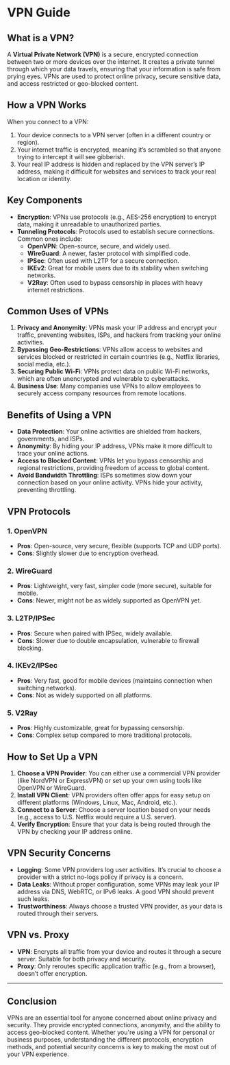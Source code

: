 
# VPN Guide

## What is a VPN?

A **Virtual Private Network (VPN)** is a secure, encrypted connection between two or more devices over the internet. It creates a private tunnel through which your data travels, ensuring that your information is safe from prying eyes. VPNs are used to protect online privacy, secure sensitive data, and access restricted or geo-blocked content.

## How a VPN Works

When you connect to a VPN:
1. Your device connects to a VPN server (often in a different country or region).
2. Your internet traffic is encrypted, meaning it’s scrambled so that anyone trying to intercept it will see gibberish.
3. Your real IP address is hidden and replaced by the VPN server’s IP address, making it difficult for websites and services to track your real location or identity.

## Key Components

- **Encryption**: VPNs use protocols (e.g., AES-256 encryption) to encrypt data, making it unreadable to unauthorized parties.
- **Tunneling Protocols**: Protocols used to establish secure connections. Common ones include:
  - **OpenVPN**: Open-source, secure, and widely used.
  - **WireGuard**: A newer, faster protocol with simplified code.
  - **IPSec**: Often used with L2TP for a secure connection.
  - **IKEv2**: Great for mobile users due to its stability when switching networks.
  - **V2Ray**: Often used to bypass censorship in places with heavy internet restrictions.

## Common Uses of VPNs

1. **Privacy and Anonymity**: VPNs mask your IP address and encrypt your traffic, preventing websites, ISPs, and hackers from tracking your online activities.
2. **Bypassing Geo-Restrictions**: VPNs allow access to websites and services blocked or restricted in certain countries (e.g., Netflix libraries, social media, etc.).
3. **Securing Public Wi-Fi**: VPNs protect data on public Wi-Fi networks, which are often unencrypted and vulnerable to cyberattacks.
4. **Business Use**: Many companies use VPNs to allow employees to securely access company resources from remote locations.

## Benefits of Using a VPN

- **Data Protection**: Your online activities are shielded from hackers, governments, and ISPs.
- **Anonymity**: By hiding your IP address, VPNs make it more difficult to trace your online actions.
- **Access to Blocked Content**: VPNs let you bypass censorship and regional restrictions, providing freedom of access to global content.
- **Avoid Bandwidth Throttling**: ISPs sometimes slow down your connection based on your online activity. VPNs hide your activity, preventing throttling.

## VPN Protocols

### 1. OpenVPN
   - **Pros**: Open-source, very secure, flexible (supports TCP and UDP ports).
   - **Cons**: Slightly slower due to encryption overhead.

### 2. WireGuard
   - **Pros**: Lightweight, very fast, simpler code (more secure), suitable for mobile.
   - **Cons**: Newer, might not be as widely supported as OpenVPN yet.

### 3. L2TP/IPSec
   - **Pros**: Secure when paired with IPSec, widely available.
   - **Cons**: Slower due to double encapsulation, vulnerable to firewall blocking.

### 4. IKEv2/IPSec
   - **Pros**: Very fast, good for mobile devices (maintains connection when switching networks).
   - **Cons**: Not as widely supported on all platforms.

### 5. V2Ray
   - **Pros**: Highly customizable, great for bypassing censorship.
   - **Cons**: Complex setup compared to more traditional protocols.

## How to Set Up a VPN

1. **Choose a VPN Provider**: You can either use a commercial VPN provider (like NordVPN or ExpressVPN) or set up your own using tools like OpenVPN or WireGuard.
2. **Install VPN Client**: VPN providers often offer apps for easy setup on different platforms (Windows, Linux, Mac, Android, etc.).
3. **Connect to a Server**: Choose a server location based on your needs (e.g., access to U.S. Netflix would require a U.S. server).
4. **Verify Encryption**: Ensure that your data is being routed through the VPN by checking your IP address online.

## VPN Security Concerns

- **Logging**: Some VPN providers log user activities. It’s crucial to choose a provider with a strict no-logs policy if privacy is a concern.
- **Data Leaks**: Without proper configuration, some VPNs may leak your IP address via DNS, WebRTC, or IPv6 leaks. A good VPN should prevent such leaks.
- **Trustworthiness**: Always choose a trusted VPN provider, as your data is routed through their servers.

## VPN vs. Proxy

- **VPN**: Encrypts all traffic from your device and routes it through a secure server. Suitable for both privacy and security.
- **Proxy**: Only reroutes specific application traffic (e.g., from a browser), doesn’t offer encryption.

---

## Conclusion

VPNs are an essential tool for anyone concerned about online privacy and security. They provide encrypted connections, anonymity, and the ability to access geo-blocked content. Whether you're using a VPN for personal or business purposes, understanding the different protocols, encryption methods, and potential security concerns is key to making the most out of your VPN experience.
